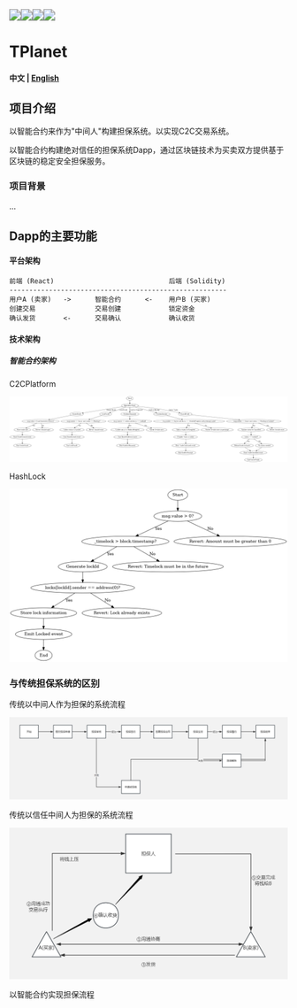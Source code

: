 <div style="display: flex; flex-direction: row;">
    <img src="https://badgen.net/static/license/MIT/green" style="zoom:130%;" />
    <img src="https://img.shields.io/badge/solidity-v0.8.20-red" style="zoom:130%;" />
    <img src="https://img.shields.io/badge/React-front end-blue" style="zoom:130%;" />
    <img src="https://img.shields.io/badge/last commit-December-orange" style="zoom:130%;" />
</div>

# TPlanet

#### 中文 | [English](https://github.com/admi-n/TPlanet/blob/main/README_EN.md)

## 项目介绍

以智能合约来作为"中间人"构建担保系统。以实现C2C交易系统。

以智能合约构建绝对信任的担保系统Dapp，通过区块链技术为买卖双方提供基于区块链的稳定安全担保服务。

### 项目背景

...



## Dapp的主要功能

#### 平台架构



```
前端 (React)                             后端 (Solidity)
-------------------------------------------------------
用户A (卖家)   ->      智能合约      <-    用户B (买家)
创建交易               交易创建            锁定资金
确认发货       <-      交易确认            确认收货
```





#### 技术架构

##### 智能合约架构

C2CPlatform

<img src="assets/main.png" alt="main"  />

HashLock

<img src="assets/hashlock.png" alt="main" style="zoom: 50%;" />



### 与传统担保系统的区别

传统以中间人作为担保的系统流程

<img src="assets/image-20240614124202320.png" alt="image-20240614124202320" style="zoom: 50%;" />

传统以信任中间人为担保的系统流程

<img src="assets/image-20240614130702856.png" alt="image-20240614130702856" style="zoom: 50%;" />

以智能合约实现担保流程

